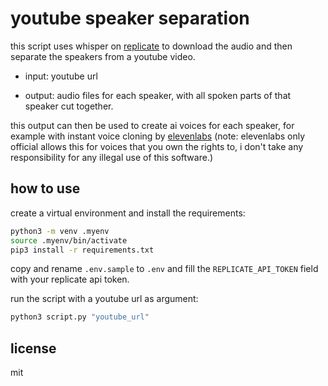 # youtube speaker separation

this script uses whisper on [replicate](https://replicate.com/) to download the audio and then separate the speakers from a youtube video.

- input: youtube url

- output: audio files for each speaker, with all spoken parts of that speaker cut together.

this output can then be used to create ai voices for each speaker, for example with instant voice cloning by [elevenlabs](https://elevenlabs.io/) (note: elevenlabs only official allows this for voices that you own the rights to, i don't take any responsibility for any illegal use of this software.)

## how to use

create a virtual environment and install the requirements:

```bash
python3 -m venv .myenv
source .myenv/bin/activate
pip3 install -r requirements.txt
```

copy and rename `.env.sample` to `.env` and fill the `REPLICATE_API_TOKEN` field with your replicate api token.

run the script with a youtube url as argument:

```bash
python3 script.py "youtube_url"
```

## license

mit